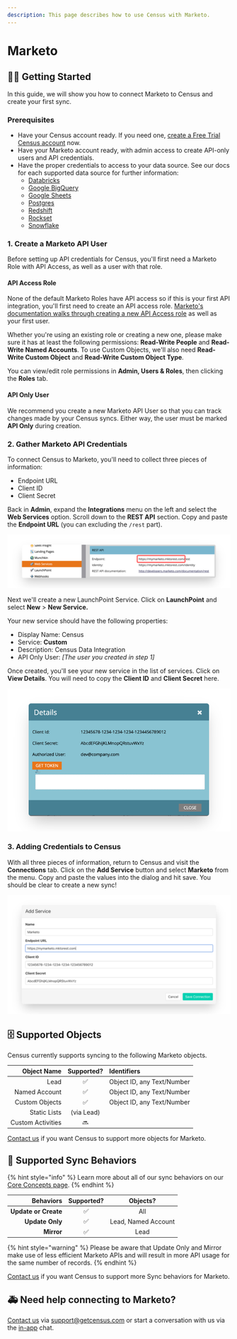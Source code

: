 ```yaml
---
description: This page describes how to use Census with Marketo.
---
```


# Marketo

## 🏃‍♀️ Getting Started

In this guide, we will show you how to connect Marketo to Census and create your first sync.

### Prerequisites

* Have your Census account ready. If you need one, [create a Free Trial Census account](https://app.getcensus.com/) now.
* Have your Marketo account ready, with admin access to create API-only users and API credentials.
* Have the proper credentials to access to your data source. See our docs for each supported data source for further information:
  * [Databricks](https://docs.getcensus.com/sources/databricks)
  * [Google BigQuery](https://docs.getcensus.com/sources/google-bigquery)
  * [Google Sheets](https://docs.getcensus.com/sources/google-sheets)
  * [Postgres](https://docs.getcensus.com/sources/postgres)
  * [Redshift](https://docs.getcensus.com/sources/redshift)
  * [Rockset](https://docs.getcensus.com/sources/rockset)
  * [Snowflake](https://docs.getcensus.com/sources/snowflake)

### 1. Create a Marketo API User

Before setting up API credentials for Census, you'll first need a Marketo Role with API Access, as well as a user with that role. 

#### API Access Role

None of the default Marketo Roles have API access so if this is your first API integration, you'll first need to create an API access role. [Marketo's documentation walks through creating a new API Access role](https://developers.marketo.com/rest-api/custom-services/) as well as your first user.

Whether you're using an existing role or creating a new one, please make sure it has at least the following permissions: **Read-Write People** and **Read-Write Named Accounts**. To use Custom Objects, we'll also need **Read-Write Custom Object** and **Read-Write Custom Object Type**.

You can view/edit role permissions in **Admin, Users & Roles**, then clicking the **Roles** tab.

#### API Only User

We recommend you create a new Marketo API User so that you can track changes made by your Census syncs. Either way, the user must be marked **API Only** during creation.

### 2. Gather Marketo API Credentials

To connect Census to Marketo, you'll need to collect three pieces of information:

* Endpoint URL
* Client ID
* Client Secret

Back in **Admin**, expand the **Integrations** menu on the left and select the **Web Services** option. Scroll down to the **REST API** section. Copy and paste the **Endpoint URL** \(you can excluding the `/rest` part\).

![](../.gitbook/assets/screely-1618889215086.png)

Next we'll create a new LaunchPoint Service. Click on **LaunchPoint** and select **New** &gt; **New Service.**

Your new service should have the following properties:

* Display Name: Census
* Service: **Custom**
* Description: Census Data Integration
* API Only User: _\[The user you created in step 1\]_

Once created, you'll see your new service in the list of services. Click on **View Details**. You will need to copy the **Client ID** and **Client Secret** here.

![](../.gitbook/assets/screely-1618889197214.png)

### 3. Adding Credentials to Census

With all three pieces of information, return to Census and visit the **Connections** tab. Click on the **Add Service** button and select **Marketo** from the menu. Copy and paste the values into the dialog and hit save. You should be clear to create a new sync!

![](../.gitbook/assets/screely-1618889184718.png)

## 🗄 Supported Objects

Census currently supports syncing to the following Marketo objects.

| **Object Name** | **Supported?** | Identifiers |
| ---: | :---: | :--- |
| Lead | ✅ | Object ID, any Text/Number  |
| Named Account | ✅ | Object ID, any Text/Number |
| Custom Objects | ✅ | Object ID, any Text/Number |
| Static Lists | \(via Lead\) |  |
| Custom Activities | 🔜 |  |

[Contact us](mailto:support@getcensus.com) if you want Census to support more objects for Marketo.

## 🔄 Supported Sync Behaviors

{% hint style="info" %}
Learn more about all of our sync behaviors on our [Core Concepts page](../basics/core-concept.md#the-different-sync-behaviors).
{% endhint %}

| **Behaviors** | **Supported?** | **Objects?** |
| ---: | :---: | :---: |
| **Update or Create** | ✅ | All |
| **Update Only** | ✅ | Lead, Named Account |
| **Mirror** | ✅ | Lead |

{% hint style="warning" %}
Please be aware that Update Only and Mirror make use of less efficient Marketo APIs and will result in more API usage for the same number of records. 
{% endhint %}

[Contact us](mailto:support@getcensus.com) if you want Census to support more Sync behaviors for Marketo.

## 🚑 Need help connecting to Marketo?

[Contact us](mailto:support@getcensus.com) via support@getcensus.com or start a conversation with us via the [in-app](https://app.getcensus.com) chat.

